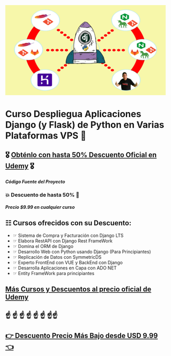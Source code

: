 ![Curso Despliegua Aplicaciones Django (y Flask) de Python en Varias Plataformas VPS](logo.png)
# Curso Despliegua Aplicaciones Django (y Flask) de Python en Varias Plataformas VPS 🐍 
##  🎖️ [Obténlo con hasta 50% Descuento Oficial en Udemy](https://www.udemy.com/course/despliegue-de-aplicaciones-django-en-varias-plataformas-vps/?referralCode=2FA7782A4B4B6B14A6E6)  🎖️

##### Código Fuente del Proyecto

### 💥 Descuento de hasta 50% 💓
##### Precio $9.99 en cualquier curso

## ☷ Cursos ofrecidos con su Descuento:

- ☞ Sistema de Compra y Facturación con Django LTS
- ☞ Elabora RestAPI con Django Rest FrameWork
- ☞ Domina el ORM de Django
- ☞ Desarrollo Web con Python usando Django (Para Principiantes)
- ☞ Replicación de Datos con SymmetricDS
- ☞ Experto FrontEnd con VUE y BackEnd con Django 
- ☞ Desarrolla Aplicaciones en Capa con ADO NET
- ☞ Entity FrameWork para principiantes

##  [Más Cursos y Descuentos al precio oficial de Udemy](https://mailchi.mp/1fc9a9e05a5c/debs-8-cursos-oficial) 

## ☝ ☝ ☝ ☝ ☝ ☝ ☝☝

##  [👉 Descuento Precio Más Bajo desde USD 9.99 👈](https://mailchi.mp/ffe98a904854/mejor-precio-cursos-udemy) 
